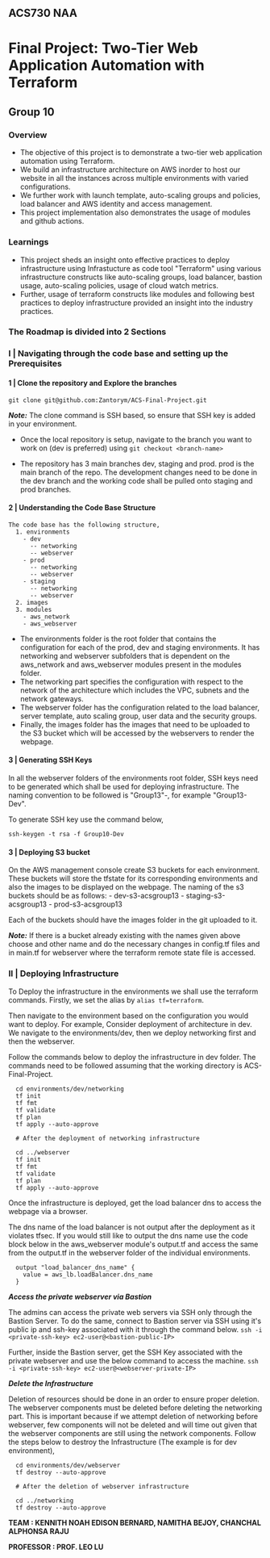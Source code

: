 ## ACS730 NAA 
# Final Project: Two-Tier Web Application Automation with Terraform 
## Group 10

### Overview

- The objective of this project is to demonstrate a two-tier web application automation using Terraform.
- We build an infrastructure architecture on AWS inorder to host our website in all the instances across multiple environments with varied configurations.
- We further work with launch template, auto-scaling groups and policies, load balancer and AWS identity and access management. 
- This project implementation also demonstrates the usage of modules and github actions. 

### Learnings
- This project sheds an insight onto effective practices to deploy infrastructure using Infrastucture as code tool "Terraform" using various infrastructure constructs like auto-scaling groups, load balancer, bastion usage, auto-scaling policies, usage of cloud watch metrics.
- Further, usage of terraform constructs like modules and following best practices to deploy infrastructure provided an insight into the industry practices.

### The‌ ‌Roadmap‌ ‌is‌ ‌divided‌ ‌into‌ ‌2‌ ‌Sections‌ ‌

### I | Navigating through the code base and setting up the Prerequisites
#### 1 | Clone the repository and Explore the branches

  ``` 
  git clone git@github.com:Zantorym/ACS-Final-Project.git 
  ```
  
  ***Note:*** The clone command is SSH based, so ensure that SSH key is added in your environment.
  
  - Once the local repository is setup, navigate to the branch you want to work on (dev is preferred) using 
                ``` git checkout <branch-name> ```
  
  - The repository has 3 main branches dev, staging and prod. prod is the main branch of the repo.
  The development changes need to be done in the dev branch and the working code shall be pulled onto staging and prod branches.

#### 2 | Understanding the Code Base Structure
    
    The code base has the following structure,
      1. environments
        - dev
          -- networking
          -- webserver
        - prod
          -- networking
          -- webserver
        - staging
          -- networking
          -- webserver
      2. images
      3. modules
        - aws_network
        - aws_webserver
        
  - The environments folder is the root folder that contains the configuration for each of the prod, dev and staging environments. It has networking and webserver subfolders that is dependent on the aws_network and aws_webserver modules present in the modules folder.
  - The networking part specifies the configuration with respect to the network of the architecture which includes the VPC, subnets and the network gateways.
  - The webserver folder has the configuration related to the load balancer, server template, auto scaling group, user data and the security groups.
  - Finally, the images folder has the images that need to be uploaded to the S3 bucket which will be accessed by the webservers to render the webpage.

#### 3 | Generating SSH Keys
  In all the webserver folders of the environments root folder, SSH keys need to be generated which shall be used for deploying infrastructure.
  The naming convention to be followed is "Group13"-<environment-name>, for example "Group13-Dev".
  
  To generate SSH key use the command below,
  ```
  ssh-keygen -t rsa -f Group10-Dev
  ```

#### 3 | Deploying S3 bucket
  On the AWS management console create S3 buckets for each environment. These buckets will store the tfstate for its corresponding environments and also the images to be displayed on the webpage.
  The naming of the s3 buckets should be as follows:
    - dev-s3-acsgroup13
    - staging-s3-acsgroup13
    - prod-s3-acsgroup13
  
  Each of the buckets should have the images folder in the git uploaded to it.
  
  ***Note:*** If there is a bucket already existing with the names given above choose and other name and do the necessary changes in config.tf files and in main.tf for webserver where the terraform remote state file is accessed.

### II | Deploying Infrastructure 

  To Deploy the infrastructure in the environments we shall use the terraform commands.
  Firstly, we set the alias by ``` alias tf=terraform ```.
  
  Then navigate to the environment based on the configuration you would want to deploy.
  For example, Consider deployment of architecture in dev. We navigate to the environments/dev, then we deploy networking first and then the webserver.
  
  Follow the commands below to deploy the infrastructure in dev folder. The commands need to be followed assuming that the working directory is ACS-Final-Project. 
  
  ```
    cd environments/dev/networking
    tf init
    tf fmt
    tf validate
    tf plan
    tf apply --auto-approve
    
    # After the deployment of networking infrastructure
    
    cd ../webserver
    tf init
    tf fmt
    tf validate
    tf plan
    tf apply --auto-approve
  ```
  
  Once the infrastructure is deployed, get the load balancer dns to access the webpage via a browser.
  
  The dns name of the load balancer is not output after the deployment as it violates tfsec. 
  If you would still like to output the dns name use the code block below in the aws_webserver module's output.tf and access the same from the output.tf in the webserver folder of the individual environments.
  
  ```
    output "load_balancer_dns_name" {
      value = aws_lb.loadBalancer.dns_name
    }
  ```
  
  ***Access the private webserver via Bastion***
  
  The admins can access the private web servers via SSH only through the Bastion Server. To do the same, connect to Bastion server via SSH using it's public ip and ssh-key associated with it through the command below.
  ``` ssh -i <private-ssh-key> ec2-user@<bastion-public-IP> ```
  
  Further, inside the Bastion server, get the SSH Key associated with the private webserver and use the below command to access the machine.
  ``` ssh -i <private-ssh-key> ec2-user@<webserver-private-IP> ```
  
  ***Delete the Infrastructure***
  
  Deletion of resources should be done in an order to ensure proper deletion. The webserver components must be deleted before deleting the networking part.
  This is important because if we attempt deletion of networking before webserver, few components will not be deleted and will time out given that the webserver components are still using the network components.
  Follow the steps below to destroy the Infrastructure (The example is for dev environment),
  
  ```
    cd environments/dev/webserver
    tf destroy --auto-approve
    
    # After the deletion of webserver infrastructure
    
    cd ../networking
    tf destroy --auto-approve
  ```


**TEAM : KENNITH NOAH EDISON BERNARD, NAMITHA BEJOY, CHANCHAL ALPHONSA RAJU**

**PROFESSOR : PROF. LEO LU**


